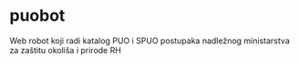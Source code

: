 # puobot
Web robot koji radi katalog PUO i SPUO postupaka nadležnog ministarstva za zaštitu okoliša i prirode RH
